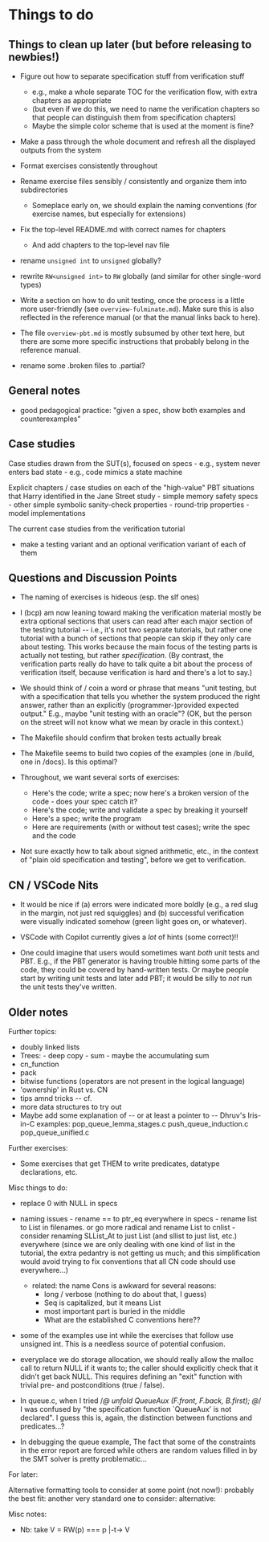# Things to do

## Things to clean up later (but before releasing to newbies!)

- Figure out how to separate specification stuff from verification
  stuff
    - e.g., make a whole separate TOC for the verification flow, with
      extra chapters as appropriate
    - (but even if we do this, we need to name the verification
      chapters so that people can distinguish them from specification
      chapters)
    - Maybe the simple color scheme that is used at the moment is
      fine?

- Make a pass through the whole document and refresh all the displayed
  outputs from the system
- Format exercises consistently throughout
- Rename exercise files sensibly / consistently and organize them into
  subdirectories 
     - Someplace early on, we should explain the naming conventions
       (for exercise names, but especially for extensions)
- Fix the top-level README.md with correct names for chapters
     - And add chapters to the top-level nav file
- rename `unsigned int` to `unsigned` globally?
- rewrite `RW<unsigned int>` to `RW` globally (and similar for
  other single-word types)
- Write a section on how to do unit testing, once the process is a
  little more user-friendly (see `overview-fulminate.md`).  Make sure
  this is also reflected in the reference manual (or that the manual
  links back to here).
- The file `overview-pbt.md` is mostly subsumed by other text here,
  but there are some more specific instructions that probably belong
  in the reference manual.
- rename some .broken files to .partial?

## General notes

- good pedagogical practice: "given a spec, show both examples and
  counterexamples" 

## Case studies

Case studies drawn from the SUT(s), focused on specs
    - e.g., system never enters bad state
    - e.g., code mimics a state machine

Explicit chapters / case studies on each of the "high-value" PBT
situations that Harry identified in the Jane Street study
    - simple memory safety specs
    - other simple symbolic sanity-check properties
    - round-trip properties
    - model implementations

The current case studies from the verification tutorial
  - make a testing variant and an optional verification variant of
    each of them

## Questions and Discussion Points

- The naming of exercises is hideous (esp. the slf ones)

- I (bcp) am now leaning toward making the verification material
  mostly be extra optional sections that users can read after each
  major section of the testing tutorial -- i.e., it's not two separate
  tutorials, but rather one tutorial with a bunch of sections that
  people can skip if they only care about testing. This works because
  the main focus of the testing parts is actually not testing, but
  rather _specification_. (By contrast, the verification parts really
  do have to talk quite a bit about the process of verification
  itself, because verification is hard and there's a lot to say.)

- We should think of / coin a word or phrase that means "unit testing,
  but with a specification that tells you whether the system produced
  the right answer, rather than an explicitly (programmer-)provided
  expected output."  E.g., maybe "unit testing with an oracle"?  (OK,
  but the person on the street will not know what we mean by oracle in
  this context.)

- The Makefile should confirm that broken tests actually break

- The Makefile seems to build two copies of the examples (one in
  /build, one in /docs).  Is this optimal?

- Throughout, we want several sorts of exercises:
    - Here's the code; write a spec; now here's a broken version of the
      code - does your spec catch it?
    - Here's the code; write and validate a spec by breaking it yourself
    - Here's a spec; write the program
    - Here are requirements (with or without test cases); write the spec
      and the code

- Not sure exactly how to talk about signed arithmetic, etc., in the
  context of "plain old specification and testing", before we get to
  verification.

## CN / VSCode Nits
    
- It would be nice if (a) errors were indicated more boldly (e.g., a
  red slug in the margin, not just red squiggles) and (b) successful
  verification were visually indicated somehow (green light goes on,
  or whatever).

- VSCode with Copilot currently gives a *lot* of hints (some correct)!!
  
- One could imagine that users would sometimes want *both* unit tests
  and PBT.  E.g., if the PBT generator is having trouble hitting some
  parts of the code, they could be covered by hand-written tests.  Or
  maybe people start by writing unit tests and later add PBT; it would
  be silly to *not* run the unit tests they've written.

## Older notes

Further topics:

- doubly linked lists
- Trees: - deep copy - sum - maybe the accumulating sum
- cn_function
- pack
- bitwise functions (operators are not present in the logical language)
- 'ownership' in Rust vs. CN
- tips amnd tricks --
  cf. [](https://dafny.org/dafny/DafnyRef/DafnyRef.html#sec-verification)
- more data structures to try out
  [](https://www.geeksforgeeks.org/data-structures/#most-popular-data-structures)
- Maybe add some explanation of -- or at least a pointer to --
  Dhruv's Iris-in-C examples:
  pop_queue_lemma_stages.c
  push_queue_induction.c
  pop_queue_unified.c

Further exercises:

- Some exercises that get THEM to write predicates, datatype
  declarations, etc.

Misc things to do:

- replace 0 with NULL in specs

- naming issues - rename == to ptr_eq everywhere in specs - rename list to List in filenames. or go more radical and rename List to cnlist - consider renaming SLList_At to just List (and sllist to just list,
  etc.) everywhere (since we are only dealing with one kind of list
  in the tutorial, the extra pedantry is not getting us much; and
  this simplification would avoid trying to fix conventions that all
  CN code should use everywhere...)

  - related: the name Cons is awkward for several reasons:
    - long / verbose (nothing to do about that, I guess)
    - Seq is capitalized, but it means List
    - most important part is buried in the middle
    - What are the established C conventions here??

- some of the examples use int while the exercises that follow use
  unsigned int. This is a needless source of potential confusion.

- everyplace we do storage allocation, we should really allow the
  malloc call to return NULL if it wants to; the caller should
  explicitly check that it didn't get back NULL. This requires
  defining an "exit" function with trivial pre- and postconditions
  (true / false).

- In queue.c, when I tried /_@ unfold QueueAux (F.front, F.back,
  B.first); @_/ I was confused by "the specification function
  `QueueAux' is not declared". I guess this is, again, the
  distinction between functions and predicates...?

- In debugging the queue example, The fact that some of the
  constraints in the error report are forced while others are random
  values filled in by the SMT solver is pretty problematic...

For later:

Alternative formatting tools to consider at some point (not now!):
probably the best fit:
[](https://myst-parser.readthedocs.io/en/latest/)
another very standard one to consider:
alternative: [](https://www.sphinx-doc.org/en/master/index.html)

Misc notes:

- Nb: take V = RW<t>(p) === p |-t-> V

